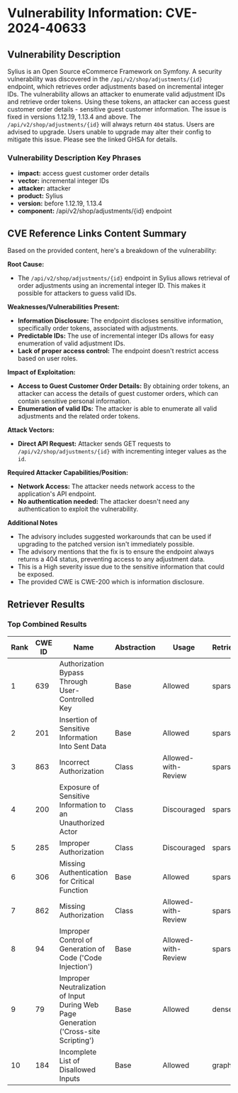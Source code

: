 # Vulnerability Information: CVE-2024-40633

## Vulnerability Description
Sylius is an Open Source eCommerce Framework on Symfony. A security vulnerability was discovered in the `/api/v2/shop/adjustments/{id}` endpoint, which retrieves order adjustments based on incremental integer IDs. The vulnerability allows an attacker to enumerate valid adjustment IDs and retrieve order tokens. Using these tokens, an attacker can access guest customer order details - sensitive guest customer information. The issue is fixed in versions 1.12.19, 1.13.4 and above. The `/api/v2/shop/adjustments/{id}` will always return `404` status. Users are advised to upgrade. Users unable to upgrade may alter their config to mitigate this issue. Please see the linked GHSA for details.

### Vulnerability Description Key Phrases
- **impact:** access guest customer order details
- **vector:** incremental integer IDs
- **attacker:** attacker
- **product:** Sylius
- **version:** before 1.12.19, 1.13.4
- **component:** /api/v2/shop/adjustments/{id} endpoint

## CVE Reference Links Content Summary
Based on the provided content, here's a breakdown of the vulnerability:

**Root Cause:**

*   The `/api/v2/shop/adjustments/{id}` endpoint in Sylius allows retrieval of order adjustments using an incremental integer ID. This makes it possible for attackers to guess valid IDs.

**Weaknesses/Vulnerabilities Present:**

*   **Information Disclosure:** The endpoint discloses sensitive information, specifically order tokens, associated with adjustments.
*   **Predictable IDs:** The use of incremental integer IDs allows for easy enumeration of valid adjustment IDs.
*  **Lack of proper access control:** The endpoint doesn't restrict access based on user roles.

**Impact of Exploitation:**

*   **Access to Guest Customer Order Details:** By obtaining order tokens, an attacker can access the details of guest customer orders, which can contain sensitive personal information.
*   **Enumeration of valid IDs:** The attacker is able to enumerate all valid adjustments and the related order tokens.

**Attack Vectors:**

*   **Direct API Request:** Attacker sends GET requests to `/api/v2/shop/adjustments/{id}` with incrementing integer values as the `id`.

**Required Attacker Capabilities/Position:**

*   **Network Access:** The attacker needs network access to the application's API endpoint.
*   **No authentication needed:** The attacker doesn't need any authentication to exploit the vulnerability.

**Additional Notes**

* The advisory includes suggested workarounds that can be used if upgrading to the patched version isn't immediately possible.
* The advisory mentions that the fix is to ensure the endpoint always returns a 404 status, preventing access to any adjustment data.
* This is a High severity issue due to the sensitive information that could be exposed.
* The provided CWE is CWE-200 which is information disclosure.

## Retriever Results

### Top Combined Results

| Rank | CWE ID | Name | Abstraction | Usage  | Retrievers | Individual Scores |
|------|--------|------|-------------|-------|------------|-------------------|
| 1 | 639 | Authorization Bypass Through User-Controlled Key | Base | Allowed | sparse | 0.193 |
| 2 | 201 | Insertion of Sensitive Information Into Sent Data | Base | Allowed | sparse | 0.188 |
| 3 | 863 | Incorrect Authorization | Class | Allowed-with-Review | sparse | 0.182 |
| 4 | 200 | Exposure of Sensitive Information to an Unauthorized Actor | Class | Discouraged | sparse | 0.175 |
| 5 | 285 | Improper Authorization | Class | Discouraged | sparse | 0.173 |
| 6 | 306 | Missing Authentication for Critical Function | Base | Allowed | sparse | 0.172 |
| 7 | 862 | Missing Authorization | Class | Allowed-with-Review | sparse | 0.171 |
| 8 | 94 | Improper Control of Generation of Code ('Code Injection') | Base | Allowed-with-Review | sparse | 0.166 |
| 9 | 79 | Improper Neutralization of Input During Web Page Generation ('Cross-site Scripting') | Base | Allowed | dense | 0.505 |
| 10 | 184 | Incomplete List of Disallowed Inputs | Base | Allowed | graph | 0.002 |


